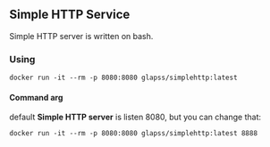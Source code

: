 ## Simple HTTP Service
<p>Simple HTTP server is written on bash.</p>

### Using

```
docker run -it --rm -p 8080:8080 glapss/simplehttp:latest 
```

#### Command arg
default **Simple HTTP server** is listen 8080, but you can change that:

 ```
 docker run -it --rm -p 8080:8080 glapss/simplehttp:latest 8888
 ```
